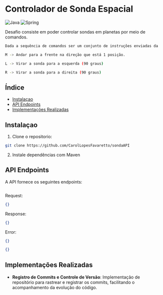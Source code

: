 # Controlador de Sonda Espacial

![Java](https://img.shields.io/badge/java-%23ED8B00.svg?style=for-the-badge&logo=openjdk&logoColor=white)
![Spring](https://img.shields.io/badge/spring-%236DB33F.svg?style=for-the-badge&logo=spring&logoColor=white)

Desafio consiste em poder controlar sondas em planetas por meio de comandos.

```bash
Dada a sequência de comandos ser um conjunto de instruções enviadas da terra para a sonda, onde :

M -> Andar para a frente na direção que está 1 posição.

L -> Virar a sonda para a esquerda (90 graus)

R -> Virar a sonda para a direita (90 graus)
```

## Índice

- [Instalaçao](#instalaçao)
- [API Endpoints](#api-endpoints)
- [Implementações Realizadas](#implementações-realizadas)

## Instalaçao

1. Clone o repositorio:

```bash
git clone https://github.com/CarolLopesFavaretto/sondaAPI
```

2. Instale dependências com Maven

## API Endpoints
A API fornece os seguintes endpoints:


```markdown
```
Request:
```json
{}
```

Response:
```json
{}
```

Error:
```json
{}
```

```json
{}
```
## Implementações Realizadas

####
- **Registro de Commits e Controle de Versão**:
Implementação de repositório para rastrear e registrar os commits, facilitando o acompanhamento da evolução do código.








